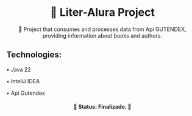 <h1 align="center">🔗 Liter-Alura Project</h1>

<p align="center">🚀 Project that consumes and processes data from Api GUTENDEX, providing information about books and authors.</p>

<h2>Technologies: </h2>
 • Java 22
 
 • InteliJ IDEA

 • Api Gutendex
<h4 align="center"> 
	🚧 Status: Finalizado.  🚧
</h4>
